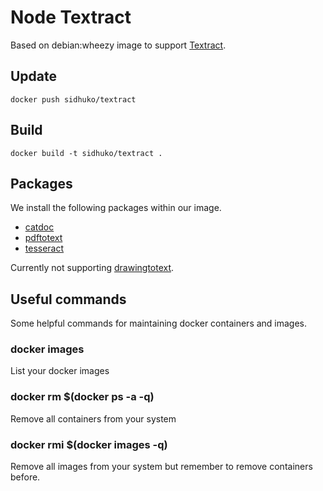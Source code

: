 # Node Textract
Based on debian:wheezy image to support [Textract](https://github.com/dbashford/textract).

## Update
``` docker push sidhuko/textract ```

## Build
``` docker build -t sidhuko/textract . ```

## Packages
We install the following packages within our image.

* [catdoc](http://www.wagner.pp.ru/%7Evitus/software/catdoc/)
* [pdftotext](http://www.foolabs.com/xpdf/download.html)
* [tesseract](http://code.google.com/p/tesseract-ocr/)

Currently not supporting [drawingtotext](https://github.com/davidworkman9/drawingtotext).


## Useful commands
Some helpful commands for maintaining docker containers and images.

### docker images
List your docker images

### docker rm $(docker ps -a -q)
Remove all containers from your system

### docker rmi $(docker images -q)
Remove all images from your system but remember to remove containers before.

